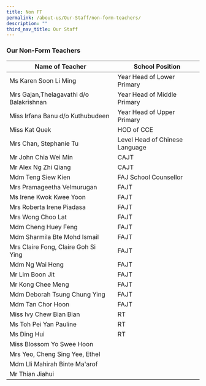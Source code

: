 ```yaml
---
title: Non FT
permalink: /about-us/Our-Staff/non-form-teachers/
description: ""
third_nav_title: Our Staff
---
```

### **Our Non-Form Teachers**

| Name of Teacher | School Position | 
| -------- | -------- | 
| Ms Karen Soon Li Ming     | Year Head of Lower Primary| 
|Mrs Gajan,Thelagavathi d/o Balakrishnan| Year Head of Middle Primary | 
|Miss Irfana Banu d/o Kuthubudeen | Year Head of Upper Primary |
|Miss Kat Quek| HOD of CCE |
| Mrs Chan, Stephanie Tu | Level Head of Chinese Language |
| Mr John Chia Wei Min | CAJT |
| Mr Alex Ng Zhi Qiang | CAJT |
| Mdm Teng Siew Kien | FAJ School Counsellor |
|Mrs Pramageetha Velmurugan| FAJT |
| Ms Irene Kwok Kwee Yoon | FAJT |
| Mrs Roberta Irene Piadasa | FAJT |
| Mrs Wong Choo Lat | FAJT |
| Mdm Cheng Huey Feng | FAJT | 
| Mdm Sharmila Bte Mohd Ismail | FAJT |
| Mrs Claire Fong, Claire Goh Si Ying | FAJT |
| Mdm Ng Wai Heng | FAJT |
| Mr Lim Boon Jit | FAJT | 
| Mr Kong Chee Meng | FAJT |
| Mdm Deborah Tsung Chung Ying | FAJT | 
| Mdm Tan Chor Hoon | FAJT |
|Miss Ivy Chew Bian Bian | RT |
| Ms Toh Pei Yan Pauline | RT | 
| Ms Ding Hui | RT |
|Miss Blossom Yo Swee Hoon|
| Mrs Yeo, Cheng Sing Yee, Ethel |
| Mdm Lli Mahirah Binte Ma'arof | 
| Mr Thian Jiahui |